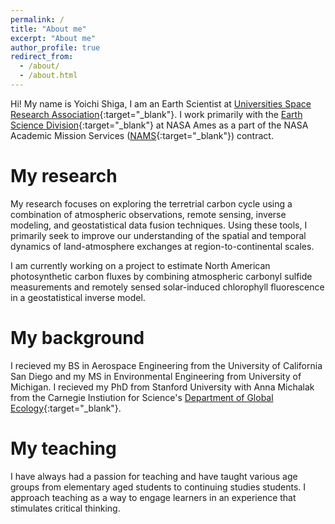 ```yaml
---
permalink: /
title: "About me"
excerpt: "About me"
author_profile: true
redirect_from: 
  - /about/
  - /about.html
---
```


Hi! My name is Yoichi Shiga, I am an Earth Scientist at [Universities Space Research Association](https://www.usra.edu/){:target="_blank"}. I work primarily with the [Earth Science Division](https://www.nasa.gov/centers/ames/earthscience){:target="_blank"} at NASA Ames as a part of the NASA Academic Mission Services ([NAMS](https://nams.usra.edu/){:target="_blank"}) contract.

My research
======
My research focuses on exploring the terretrial carbon cycle using a combination of atmospheric observations, remote sensing, inverse modeling, and geostatistical data fusion techniques. Using these tools, I primarily seek to improve our understanding of the spatial and temporal dynamics of land-atmosphere exchanges at region-to-continental scales. 

I am currently working on a project to estimate North American photosynthetic carbon fluxes by combining atmospheric carbonyl sulfide measurements and remotely sensed solar-induced chlorophyll fluorescence in a geostatistical inverse model.

My background
======
I recieved my BS in Aerospace Engineering from the University of California San Diego and my MS in Environmental Engineering from University of Michigan. I recieved my PhD from Stanford University with Anna Michalak from the Carnegie Instiution for Science's [Department of Global Ecology](https://dge.carnegiescience.edu/){:target="_blank"}.

My teaching
======
I have always had a passion for teaching and have taught various age groups from elementary aged students to continuing studies students. I approach teaching as a way to engage learners in an experience that stimulates critical thinking.


